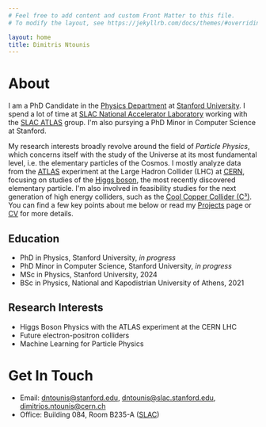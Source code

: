 ```yaml
---
# Feel free to add content and custom Front Matter to this file.
# To modify the layout, see https://jekyllrb.com/docs/themes/#overriding-theme-defaults

layout: home
title: Dimitris Ntounis
---
```




<h1 class="cardinal-red-title">About</h1>

I am a PhD Candidate in the <a href="https://physics.stanford.edu/" target="_blank">Physics Department</a> at <a href="https://www.stanford.edu/" target="_blank">Stanford University</a>. I spend a lot of time at <a href="https://www6.slac.stanford.edu/" target="_blank">SLAC National Accelerator Laboratory</a> working with the <a href="https://atlas.slac.stanford.edu/" target="_blank">SLAC ATLAS</a> group. I'm also pursying a PhD Minor in Computer Science at Stanford.


My research interests broadly revolve around the field of *Particle Physics*, which concerns itself with the study of the Universe at its most fundamental level, i.e. the elementary particles of the Cosmos. I mostly analyze data from the <a href="https://atlas.cern/" target="_blank">ATLAS</a> experiment at the Large Hadron Collider (LHC) at <a href="https://home.cern/" target="_blank">CERN</a>, focusing on studies of the <a href="https://en.wikipedia.org/wiki/Higgs_boson" target="_blank">Higgs boson</a>, the most recently discovered elementary particle. I'm also involved in feasibility studies for the next generation of high energy colliders, such as the <a href="https://web.slac.stanford.edu/c3/" target="_blank">Cool Copper Collider (C³)</a>. You can find a few key points about me below or read my [Projects](/projects) page or <a href="{{ site.cv_pdf }}" target="_blank">CV</a> for more details.


## Education
- PhD in Physics, Stanford University, *in progress*
- PhD Minor in Computer Science, Stanford University, *in progress*
- MSc in Physics, Stanford University, 2024
- BSc in Physics, National and Kapodistrian University of Athens, 2021

## Research Interests
- Higgs Boson Physics with the ATLAS experiment at the CERN LHC
- Future electron-positron colliders
- Machine Learning for Particle Physics

<h1 class="cardinal-red-title">Get In Touch</h1>

- Email: <a href="mailto:dntounis@stanford.edu">dntounis@stanford.edu</a>, <a href="mailto:dntounis@slac.stanford.edu">dntounis@slac.stanford.edu</a>, <a href="mailto:dimitrios.ntounis@cern.ch">dimitrios.ntounis@cern.ch</a>
- Office: Building 084, Room B235-A (<a href="https://vue.slac.stanford.edu/slac-visitor-map" target="_blank">SLAC</a>)


